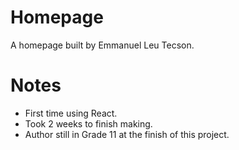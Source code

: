# Homepage

A homepage built by Emmanuel Leu Tecson.

# Notes

- First time using React.
- Took 2 weeks to finish making.
- Author still in Grade 11 at the finish of this project.
